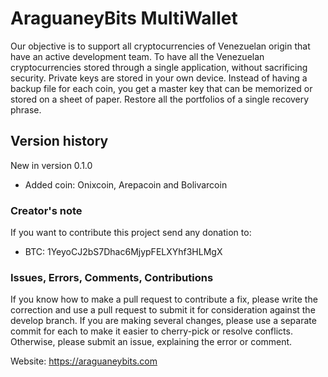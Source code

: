 AraguaneyBits MultiWallet
===============

Our objective is to support all cryptocurrencies of Venezuelan origin that have an active development team. To have all the Venezuelan cryptocurrencies stored through a single application, without sacrificing security. Private keys are stored in your own device. Instead of having a backup file for each coin, you get a master key that can be memorized or stored on a sheet of paper. Restore all the portfolios of a single recovery phrase.


## Version history

New in version 0.1.0
- Added coin: Onixcoin, Arepacoin and Bolivarcoin

### Creator's note

If you want to contribute this project send any donation to:

* BTC: 1YeyoCJ2bS7Dhac6MjypFELXYhf3HLMgX

### Issues, Errors, Comments, Contributions

If you know how to make a pull request to contribute a fix, please write the correction and use a pull request to submit it for consideration against the develop branch. If you are making several changes, please use a separate commit for each to make it easier to cherry-pick or resolve conflicts. Otherwise, please submit an issue, explaining the error or comment.

Website: https://araguaneybits.com



